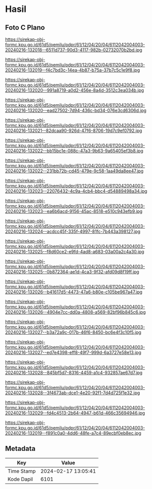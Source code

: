 # Hasil

## Foto C Plano

https://sirekap-obj-formc.kpu.go.id/61d5/pemilu/pdpr/61/12/04/20/04/6112042004003-20240216-132018--6511d737-90d3-4117-982b-02732070b2bd.jpg

https://sirekap-obj-formc.kpu.go.id/61d5/pemilu/pdpr/61/12/04/20/04/6112042004003-20240216-132019--f4c7bd3c-14ea-4b87-b75a-37b7c5c1e9f8.jpg

https://sirekap-obj-formc.kpu.go.id/61d5/pemilu/pdpr/61/12/04/20/04/6112042004003-20240216-132020--991a8719-a0d2-456e-8a4d-3512c3ea034b.jpg

https://sirekap-obj-formc.kpu.go.id/61d5/pemilu/pdpr/61/12/04/20/04/6112042004003-20240216-132020--ead27502-7d94-436c-bd34-076e3cd6306d.jpg

https://sirekap-obj-formc.kpu.go.id/61d5/pemilu/pdpr/61/12/04/20/04/6112042004003-20240216-132021--82dcaa90-926d-47f6-8706-19d7c9ef0792.jpg

https://sirekap-obj-formc.kpu.go.id/61d5/pemilu/pdpr/61/12/04/20/04/6112042004003-20240216-132022--bb15bc1e-088c-47a3-9b63-9a65405ef3b8.jpg

https://sirekap-obj-formc.kpu.go.id/61d5/pemilu/pdpr/61/12/04/20/04/6112042004003-20240216-132022--231bb72b-cd45-479e-9c58-1aa49da8ee47.jpg

https://sirekap-obj-formc.kpu.go.id/61d5/pemilu/pdpr/61/12/04/20/04/6112042004003-20240216-132023--22076432-4c9a-4cb4-bbc4-d54889498a34.jpg

https://sirekap-obj-formc.kpu.go.id/61d5/pemilu/pdpr/61/12/04/20/04/6112042004003-20240216-132023--ea6b6acd-9156-45ac-8518-e510c943efb9.jpg

https://sirekap-obj-formc.kpu.go.id/61d5/pemilu/pdpr/61/12/04/20/04/6112042004003-20240216-132024--acdcc45f-335f-4997-81fc-7b443a398127.jpg

https://sirekap-obj-formc.kpu.go.id/61d5/pemilu/pdpr/61/12/04/20/04/6112042004003-20240216-132025--f8d60ce2-e9fd-4ad8-a683-03a00a2c4a30.jpg

https://sirekap-obj-formc.kpu.go.id/61d5/pemilu/pdpr/61/12/04/20/04/6112042004003-20240216-132025--0b872364-ae1d-4ca3-9f32-afd09d8f19ff.jpg

https://sirekap-obj-formc.kpu.go.id/61d5/pemilu/pdpr/61/12/04/20/04/6112042004003-20240216-132026--b41617d5-4473-47a6-b80e-c105be967a47.jpg

https://sirekap-obj-formc.kpu.go.id/61d5/pemilu/pdpr/61/12/04/20/04/6112042004003-20240216-132026--4904e7cc-dd0a-4808-a569-82bf96b845c6.jpg

https://sirekap-obj-formc.kpu.go.id/61d5/pemilu/pdpr/61/12/04/20/04/6112042004003-20240216-132027--b3a72a9c-017b-46f6-8450-bc6e4f3c10f5.jpg

https://sirekap-obj-formc.kpu.go.id/61d5/pemilu/pdpr/61/12/04/20/04/6112042004003-20240216-132027--ed7e4398-eff8-49f7-999d-6a3727e58e13.jpg

https://sirekap-obj-formc.kpu.go.id/61d5/pemilu/pdpr/61/12/04/20/04/6112042004003-20240216-132028--845bf5d7-8316-4459-a1c4-932857ae67d7.jpg

https://sirekap-obj-formc.kpu.go.id/61d5/pemilu/pdpr/61/12/04/20/04/6112042004003-20240216-132028--3f4673ab-dce1-4e20-92f1-7d4d725f1e32.jpg

https://sirekap-obj-formc.kpu.go.id/61d5/pemilu/pdpr/61/12/04/20/04/6112042004003-20240216-132029--fd4c4513-2b64-4947-b61d-466c35694946.jpg

https://sirekap-obj-formc.kpu.go.id/61d5/pemilu/pdpr/61/12/04/20/04/6112042004003-20240216-132019--f891c0a0-4dd6-48fe-a7c4-89ecbf0eb8ec.jpg


## Metadata

| Key        | Value               |
| ---------- | ------------------- |
| Time Stamp | 2024-02-17 13:05:41 |
| Kode Dapil | 6101                |



